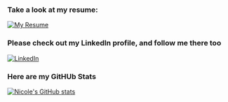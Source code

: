 ### Take a look at my resume:

[![My Resume](https://img.shields.io/badge/My_Resume-Google_Docs_PDF-4285F4?style=for-the-badge&logo=google-drive&logoColor=white)](https://docs.google.com/viewer?url=https://github.com/nicoleCodeGirl/nicoleCodeGirl/raw/main/Bradley_Resume_webDevelopment%20-%20Google%20Docs.pdf)


### Please check out my LinkedIn profile, and follow me there too

[![LinkedIn](https://img.shields.io/badge/LinkedIn-0077B5?style=for-the-badge&logo=linkedin&logoColor=white)](https://www.linkedin.com/in/nicolecodegirl/)

### Here are my GitHUb Stats

[![Nicole's GitHub stats](https://github-readme-stats.vercel.app/api?username=nicoleCodeGirl)](https://github.com/nicoleCodeGirl/github-readme-stats)
